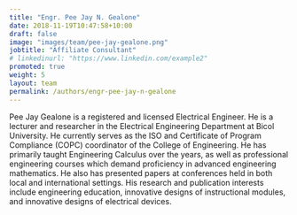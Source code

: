 ```yaml
---
title: "Engr. Pee Jay N. Gealone"
date: 2018-11-19T10:47:58+10:00
draft: false
image: "images/team/pee-jay-gealone.png"
jobtitle: "Affiliate Consultant"
# linkedinurl: "https://www.linkedin.com/example2"
promoted: true
weight: 5
layout: team
permalink: /authors/engr-pee-jay-n-gealone
---
```


Pee Jay Gealone is a registered and licensed Electrical Engineer. He is a lecturer and researcher in the Electrical Engineering Department at Bicol University. He currently serves as the ISO and Certificate of Program Compliance (COPC) coordinator of the College of Engineering. He has primarily taught Engineering Calculus over the years, as well as professional engineering courses which demand proficiency in advanced engineering mathematics. He also has presented papers at conferences held in both local and international settings. His research and publication interests include engineering education, innovative designs of instructional modules, and innovative designs of electrical devices.